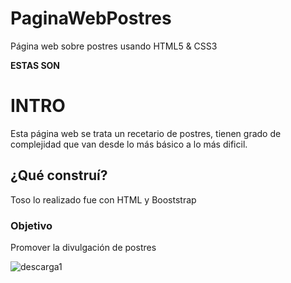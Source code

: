 # PaginaWebPostres
Página web sobre postres usando HTML5 &amp; CSS3


**ESTAS SON**




# INTRO
Esta página web se trata un recetario de postres, tienen grado de complejidad que van desde lo más básico a lo más dificil. 


## ¿Qué construí?
Toso lo realizado fue con HTML y Booststrap





### Objetivo
Promover la divulgación de postres 

![descarga1](https://github.com/DanielaMendozaGonzalez/PaginaWebPostres/assets/140106714/a2813f50-b41a-4252-8606-df9ccfc75569)
